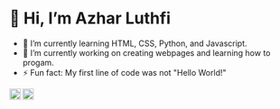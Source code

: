 <h1>👋 Hi, I’m Azhar Luthfi</h1>

- 🌱 I’m currently learning HTML, CSS, Python, and Javascript.
- 🔭 I’m currently working on creating webpages and learning how to progam.
- ⚡ Fun fact: My first line of code was not "Hello World!"

<a href="https://twitter.com/AzharLuthfi14">
  <img align="left" alt="Azhar Luthfi Twitter" width="20px" src="https://simpleicons.now.sh/twitter/495f7e" />
</a>
<a href="https://linkedin.com/in/azhar-luthfi14">
  <img align="left" alt="Azhar Luthfi LinkedIn" width="20px" src="https://simpleicons.now.sh/linkedin/495f7e" />
</a>
 

<!---
azharluthfi14/azharluthfi14 is a ✨ special ✨ repository because its `README.md` (this file) appears on your GitHub profile.
You can click the Preview link to take a look at your changes.
--->

